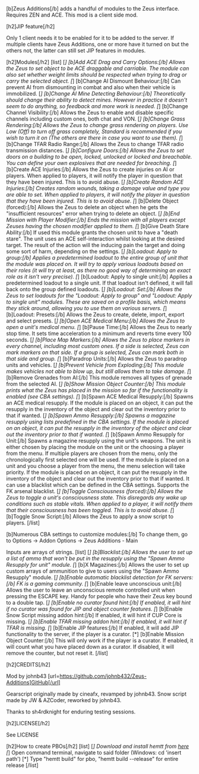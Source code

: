 [b]Zeus Additions[/b] adds a handful of modules to the Zeus interface. Requires ZEN and ACE. This mod is a client side mod.

[h2]JIP feature[/h2]

Only 1 client needs it to be enabled for it to be added to the server. If multiple clients have Zeus Additions, one or more have it turned on but the others not, the latter can still set JIP features in modules.

[h2]Modules[/h2]
[list]
[*] [b]Add ACE Drag and Carry Options:[/b] Allows the Zeus to set object to be ACE draggable and carriable. The module can also set whether weight limits should be respected when trying to drag or carry the selected object.
[*] [b]Change AI Dismount Behaviour:[/b] Can prevent AI from dismounting in combat and also when their vehicle is immobilized.
[*] [b]Change AI Mine Detecting Behaviour:[/b] Theoretically should change their ability to detect mines. However in practice it doesn't seem to do anything, so feedback and more work is needed.
[*] [b]Change Channel Visibility:[/b] Allows the Zeus to enable and disable specific channels including custom ones, both chat and VON.
[*] [b]Change Grass Rendering:[/b] Allows the Zeus to change grass rendering on players. Use Low (Off) to turn off grass completely, Standard is recommended if you wish to turn it on (The others are there in case you want to use them).
[*] [b]Change TFAR Radio Range:[/b] Allows the Zeus to change TFAR radio transmission distances.
[*] [b]Configure Doors:[/b] Allows the Zeus to set doors on a building to be open, locked, unlocked or locked and breachable. You can define your own explosives that are needed for breaching.
[*] [b]Create ACE Injuries:[/b] Allows the Zeus to create injuries on AI or players. When applied to players, it will notify the player in question that they have been injured. This is to avoid abuse.
[*] [b]Create Random ACE Injuries:[/b] Creates random wounds, taking a damage value and type you are able to set. When applied to players, it will notify the player in question that they have been injured. This is to avoid abuse.
[*] [b]Delete Object (forced):[/b] Allows the Zeus to delete an object when he gets the "insufficient resources" error when trying to delete an object.
[*] [b]End Mission with Player Modifier:[/b] Ends the mission with all players except Zeuses having the chosen modifier applied to them.
[*] [b]Give Death Stare Ability:[/b] If used this module grants the chosen unit to have a "death stare". The unit uses an ACE self-interaction whilst looking at the desired target. The result of the action will the inducing pain the target and doing some sort of harm, depending on the settings.
[*] [b]Loadout: Apply to group:[/b] Applies a predetermined loadout to the entire group of unit that the module was placed on. It will try to apply various loadouts based on their roles (it will try at least, as there no good way of determining an exact role as it isn't very precise).
[*] [b]Loadout: Apply to single unit:[/b] Applies a predetermined loadout to a single unit. If that loadout isn't defined, it will fall back onto the group defined loadouts.
[*] [b]Loadout: Set:[/b] Allows the Zeus to set loadouts for the "Loadout: Apply to group" and "Loadout: Apply to single unit" modules. These are saved on a profile basis, which means they stick around, allowing you to use them on various servers.
[*] [b]Loadout: Presets:[/b] Allows the Zeus to create, delete, import, export and select presets.
[*] [b]Open ACE Medical Menu:[/b] Allows the Zeus to open a unit's medical menu.
[*] [b]Pause Time:[/b] Allows the Zeus to nearly stop time. It sets time acceleration to a minimum and reverts time every 100 seconds.
[*] [b]Place Map Markers:[/b] Allows the Zeus to place markers in every channel, including most custom ones. If a side is selected, Zeus can mark markers on that side. If a group is selected, Zeus can mark both in that side and group.
[*] [b]Paradrop Units:[/b] Allows the Zeus to paradrop units and vehicles.
[*] [b]Prevent Vehicle from Exploding:[/b] This module makes vehicles not able to blow up, but still allows them to take damage.
[*] [b]Remove Grenades from AI:[/b] This module removes all types of grenade from the selected AI.
[*] [b]Show Mission Object Counter:[/b] This module prints what the Zeus has placed in the mission so far if the functionality is enabled (see CBA settings).
[*] [b]Spawn ACE Medical Resupply:[/b] Spawns an ACE medical resupply. If the module is placed on an object, it can put the resupply in the inventory of the object and clear out the inventory prior to that if wanted.
[*] [b]Spawn Ammo Resupply:[/b] Spawns a magazine resupply using lists predefined in the CBA settings. If the module is placed on an object, it can put the resupply in the inventory of the object and clear out the inventory prior to that if wanted.
[*] [b]Spawn Ammo Resupply for Unit:[/b] Spawns a magazine resupply using the unit's weapons. The unit is either chosen by placing the module on the unit or the choosing a player from the menu. If multiple players are chosen from the menu, only the chronologically first selected one will be used. If the module is placed on a unit and you choose a player from the menu, the menu selection will take priority. If the module is placed on an object, it can put the resupply in the inventory of the object and clear out the inventory prior to that if wanted. It can use a blacklist which can be defined in the CBA settings. Supports the FK arsenal blacklist.
[*] [b]Toggle Consciousness (forced):[/b] Allows the Zeus to toggle a unit's consciousness state. This disregards any wake up conditions such as stable vitals. When applied to a player, it will notify them that their consciousness has been toggled. This is to avoid abuse.
[*] [b]Toggle Snow Script:[/b] Allows the Zeus to apply a snow script to players.
[/list]

[b]Numerous CBA settings to customize modules:[/b] To change them, go to Options -> Addon Options -> Zeus Additions - Main

Inputs are arrays of strings.
[list]
[*] [b]Blacklist:[/b] Allows the user to set up a list of ammo that won't be put in the resupply using the "Spawn Ammo Resupply for unit" module.
[*] [b]X Magazines:[/b] Allows the user to set up custom arrays of ammunition to give to users using the "Spawn Ammo Resupply" module.
[*] [b]Enable automatic blacklist detection for FK servers:[/b] FK is a gaming community.
[*] [b]Enable leave unconscious unit:[/b] Allows the user to leave an unconscious remote controlled unit when pressing the ESCAPE key. Handy for people who have their Zeus key bound to a double tap.
[*] [b]Enable no curator found hint:[/b] If enabled, it will hint if no curator was found for JIP and object counter features.
[*] [b]Enable Snow Script missing addon hint:[/b] If enabled, it will hint if CUP Core is missing.
[*] [b]Enable TFAR missing addon hint:[/b] If enabled, it will hint if TFAR is missing.
[*] [b]Enable JIP features:[/b] If enabled, it will add JIP functionality to the server, if the player is a curator.
[*] [b]Enable Mission Object Counter:[/b] This will only work if the player is a curator. If enabled, it will count what you have placed down as a curator. If disabled, it will remove the counter, but not reset it.
[/list]

[h2]CREDITS[/h2]

Mod by johnb43
[url=https://github.com/johnb432/Zeus-Additions]GitHub[/url]

Gearscript originally made by cineafx, revamped by johnb43.
Snow script made by JW & AZCoder, reworked by johnb43.

Thanks to sh4rdknight for enduring testing sessions.

[h2]LICENSE[/h2]

See LICENSE

[h2]How to create PBOs[/h2]
[list]
[*] Download and install hemtt from [here](https://brettmayson.github.io/HEMTT/#/)
[*] Open command terminal, navigate to said folder (Windows: cd 'insert path')
[*] Type "hemtt build" for pbo, "hemtt build --release" for entire release
[/list]
